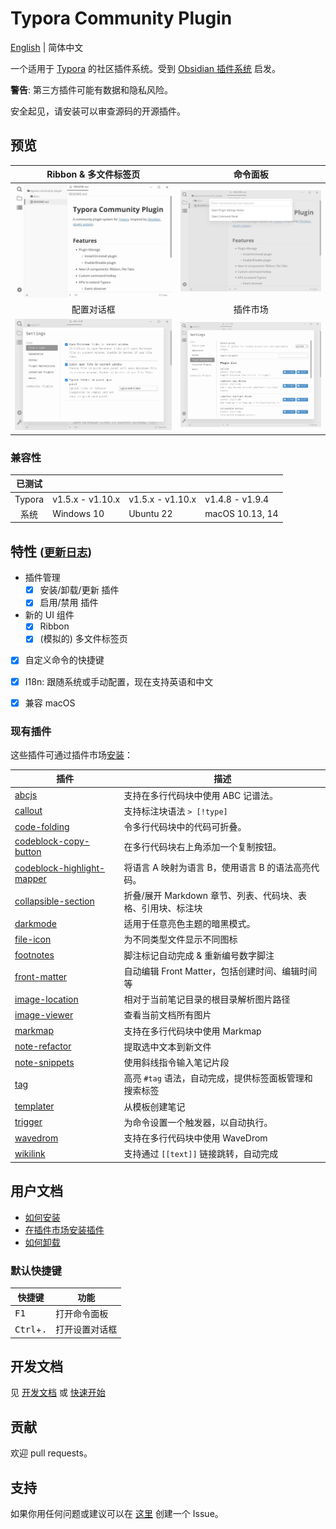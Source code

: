 # Typora Community Plugin

[English](https://github.com/typora-community-plugin/typora-community-plugin#README.md) | 简体中文

一个适用于 [Typora](https://typora.io/) 的社区插件系统。受到 [Obsidian 插件系统](https://docs.obsidian.md/Home) 启发。

**警告**: 第三方插件可能有数据和隐私风险。

安全起见，请安装可以审查源码的开源插件。



## 预览

| Ribbon & 多文件标签页                   | 命令面板                                   |
| :-----------------------------------: | :---------------------------------------: |
| ![](./docs/assets/base.jpg)           | ![](./docs/assets/command-modal.jpg)      |
| 配置对话框                              | 插件市场                                   |
| ![](./docs/assets/settings-modal.jpg) | ![](./docs/assets/plugin-marketplace.jpg) |



### 兼容性

| 已测试  |                 |                  |                 |
| :----: | ---------------- | ---------------- | --------------- |
| Typora | v1.5.x - v1.10.x | v1.5.x - v1.10.x | v1.4.8 - v1.9.4 |
| 系统    | Windows 10      | Ubuntu 22        | macOS 10.13, 14 |



## 特性 <small>([更新日志](./docs/zh-cn/user-guide/CHANGELOG.md))</small>

- 插件管理
  - [x] 安装/卸载/更新 插件
  - [x] 启用/禁用 插件
- 新的 UI 组件
  - [x] Ribbon
  - [x] (模拟的) 多文件标签页
- [x] 自定义命令的快捷键
- [x] I18n: 跟随系统或手动配置，现在支持英语和中文
- [x] 兼容 macOS



### 现有插件

这些插件可通过插件市场[安装](./docs/zh-cn/user-guide/2-plugin-installation.md)：

| 插件                              | 描述                                        |
| -------------------------------- | ------------------------------------------ |
| [abcjs][p12]                     | 支持在多行代码块中使用 ABC 记谱法。              |
| [callout][p1]                    | 支持标注块语法 `> [!type]`                    |
| [code-folding][p14]              | 令多行代码块中的代码可折叠。                     |
| [codeblock-copy-button][p2]      | 在多行代码块右上角添加一个复制按钮。              |
| [codeblock-highlight-mapper][p3] | 将语言 A 映射为语言 B，使用语言 B 的语法高亮代码。 |
| [collapsible-section][p4]        | 折叠/展开 Markdown 章节、列表、代码块、表格、引用块、标注块 |
| [darkmode][p13]                  | 适用于任意亮色主题的暗黑模式。                   |
| [file-icon][p5]                  | 为不同类型文件显示不同图标                      |
| [footnotes][p18]                 | 脚注标记自动完成 & 重新编号数字脚注               |
| [front-matter][p6]               | 自动编辑 Front Matter，包括创建时间、编辑时间等   |
| [image-location][p15]            | 相对于当前笔记目录的根目录解析图片路径             |
| [image-viewer][p16]              | 查看当前文档所有图片                           |
| [markmap][p11]                   | 支持在多行代码块中使用 Markmap                  |
| [note-refactor][p7]              | 提取选中文本到新文件                           |
| [note-snippets][p8]              | 使用斜线指令输入笔记片段                        |
| [tag][p9]                        | 高亮 `#tag` 语法，自动完成，提供标签面板管理和搜索标签 |
| [templater][p19]                 | 从模板创建笔记                                 |
| [trigger][p20]                   | 为命令设置一个触发器，以自动执行。               |
| [wavedrom][p17]                  | 支持在多行代码块中使用 WaveDrom                 |
| [wikilink][p10]                  | 支持通过 `[[text]]` 链接跳转，自动完成           |


## 用户文档

- [如何安装](./docs/zh-cn/user-guide/1a-installation.md)
- [在插件市场安装插件](./docs/zh-cn/user-guide/2-plugin-installation.md)
- [如何卸载](./docs/zh-cn/user-guide/1b-uninstall.md)



### 默认快捷键

| 快捷键                       | 功能         |
| --------------------------- | ----------- |
| <kbd>F1</kbd>               | 打开命令面板  |
| <kbd>Ctrl</kbd>+<kbd>.</kbd>| 打开设置对话框 |



## 开发文档

见 [开发文档](./docs/zh-cn/dev-guide/0-dev-docs.md) 或 [快速开始](./docs/zh-cn/dev-guide/1-getting-started.md)



## 贡献

欢迎 pull requests。



## 支持

如果你用任何问题或建议可以在 [这里](https://github.com/typora-community-plugin/typora-community-plugin/issues) 创建一个 Issue。



[p1]: https://github.com/typora-community-plugin/typora-plugin-callout
[p2]: https://github.com/typora-community-plugin/typora-plugin-codeblock-copy-button
[p3]: https://github.com/typora-community-plugin/typora-plugin-codeblock-highlight-mapper
[p4]: https://github.com/typora-community-plugin/typora-plugin-collapsible-section
[p5]: https://github.com/typora-community-plugin/typora-plugin-file-icon
[p6]: https://github.com/typora-community-plugin/typora-plugin-front-matter
[p7]: https://github.com/typora-community-plugin/typora-plugin-note-refactor
[p8]: https://github.com/typora-community-plugin/typora-plugin-note-snippets
[p9]: https://github.com/typora-community-plugin/typora-plugin-tag
[p10]: https://github.com/typora-community-plugin/typora-plugin-wikilink
[p11]: https://github.com/typora-community-plugin/typora-plugin-markmap
[p12]: https://github.com/typora-community-plugin/typora-plugin-abcjs
[p13]: https://github.com/typora-community-plugin/typora-plugin-darkmode
[p14]: https://github.com/typora-community-plugin/typora-plugin-code-folding
[p15]: https://github.com/typora-community-plugin/typora-plugin-image-location
[p16]: https://github.com/typora-community-plugin/typora-plugin-image-viewer
[p17]: https://github.com/typora-community-plugin/typora-plugin-wavedrom
[p18]: https://github.com/typora-community-plugin/typora-plugin-footnotes
[p19]: https://github.com/typora-community-plugin/typora-plugin-templater
[p20]: https://github.com/typora-community-plugin/typora-plugin-trigger
